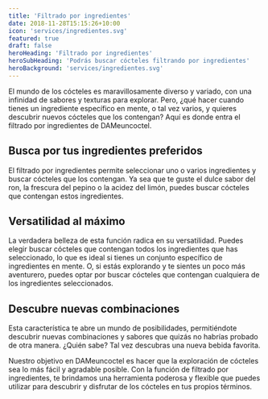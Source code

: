 ```yaml
---
title: 'Filtrado por ingredientes'
date: 2018-11-28T15:15:26+10:00
icon: 'services/ingredientes.svg'
featured: true
draft: false
heroHeading: 'Filtrado por ingredientes'
heroSubHeading: 'Podrás buscar cócteles filtrando por ingredientes'
heroBackground: 'services/ingredientes.svg'
---
```


El mundo de los cócteles es maravillosamente diverso y variado, con una infinidad de sabores y texturas para explorar. Pero, ¿qué hacer cuando tienes un ingrediente específico en mente, o tal vez varios, y quieres descubrir nuevos cócteles que los contengan? Aquí es donde entra el filtrado por ingredientes de DAMeuncoctel.

## Busca por tus ingredientes preferidos

El filtrado por ingredientes permite seleccionar uno o varios ingredientes y buscar cócteles que los contengan. Ya sea que te guste el dulce sabor del ron, la frescura del pepino o la acidez del limón, puedes buscar cócteles que contengan estos ingredientes.

## Versatilidad al máximo

La verdadera belleza de esta función radica en su versatilidad. Puedes elegir buscar cócteles que contengan todos los ingredientes que has seleccionado, lo que es ideal si tienes un conjunto específico de ingredientes en mente. O, si estás explorando y te sientes un poco más aventurero, puedes optar por buscar cócteles que contengan cualquiera de los ingredientes seleccionados.

## Descubre nuevas combinaciones

Esta característica te abre un mundo de posibilidades, permitiéndote descubrir nuevas combinaciones y sabores que quizás no habrías probado de otra manera. ¿Quién sabe? Tal vez descubras una nueva bebida favorita.

Nuestro objetivo en DAMeuncoctel es hacer que la exploración de cócteles sea lo más fácil y agradable posible. Con la función de filtrado por ingredientes, te brindamos una herramienta poderosa y flexible que puedes utilizar para descubrir y disfrutar de los cócteles en tus propios términos.


